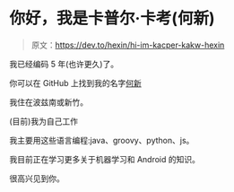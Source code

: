 # 你好，我是卡普尔·卡考(何新)

> 原文：<https://dev.to/hexin/hi-im-kacper-kakw-hexin>

我已经编码 5 年(也许更久)了。

你可以在 GitHub 上找到我的名字[何新](https://github.com/hexin)

我住在波兹南或新竹。

(目前)我为自己工作

我主要用这些语言编程:java、groovy、python、js。

我目前正在学习更多关于机器学习和 Android 的知识。

很高兴见到你。